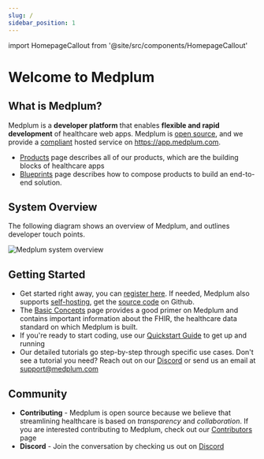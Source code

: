 ```yaml
---
slug: /
sidebar_position: 1
---
```


import HomepageCallout from '@site/src/components/HomepageCallout'

# Welcome to Medplum

<section className="homepage-grid">
    <HomepageCallout title="Get Started" body="Write your first medical application in 5 minutes" linkText="Read more" linkRef="./docs/tutorials/api-basics/create-fhir-data" />
    <HomepageCallout title="API Docs" body="Reference documentation about Medplum's client API for reading and writing healthcare data" linkText="Read more" linkRef="./docs/api" />
    <HomepageCallout title="Blueprints" body="See how to apply Medplum against your healthcare problem" linkText="Read more" linkRef="./blueprints" />
    <HomepageCallout title="Basic Concepts" body="Learn the basic concepts behind Medplum and the FHIR standard for healthcare data" linkText="Read more" linkRef="./docs/fhir-basics" />
</section>

## What is Medplum?

Medplum is a **developer platform** that enables **flexible and rapid development** of healthcare web apps. Medplum is [open source](https://github.com/medplum/medplum), and we provide a [compliant](/docs/compliance) hosted service on https://app.medplum.com.

- [Products](/products) page describes all of our products, which are the building blocks of healthcare apps
- [Blueprints](/blueprints) page describes how to compose products to build an end-to-end solution.

## System Overview

The following diagram shows an overview of Medplum, and outlines developer touch points.

![Medplum system overview](/img/medplum-overview.svg)

## Getting Started

- Get started right away, you can [register here](https://app.medplum.com/register). If needed, Medplum also supports [self-hosting](./docs/tutorials/self-hosting), get the [source code](https://github.com/medplum/medplum) on Github.
- The [Basic Concepts](./docs/fhir-basics) page provides a good primer on Medplum and contains important information about the FHIR, the healthcare data standard on which Medplum is built.
- If you're ready to start coding, use our [Quickstart Guide](./docs/tutorials/api-basics/create-fhir-data) to get up and running
- Our detailed tutorials go step-by-step through specific use cases. Don't see a tutorial you need? Reach out on our [Discord](https://discord.gg/UBAWwvrVeN) or send us an email at [support@medplum.com](mailto:support@medplum.com)

## Community

- **Contributing** - Medplum is open source because we believe that streamlining healthcare is based on _transparency_ and _collaboration_. If you are interested contributing to Medplum, check out our [Contributors](./docs/contributing) page
- **Discord** - Join the conversation by checking us out on [Discord](https://discord.gg/UBAWwvrVeN)
